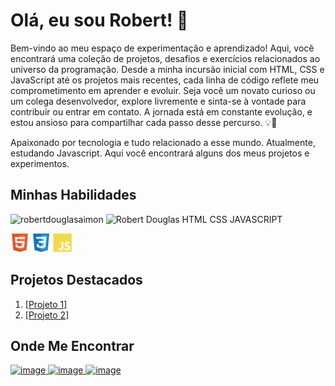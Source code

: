 # Olá, eu sou Robert! 👋
Bem-vindo ao meu espaço de experimentação e aprendizado! Aqui, você encontrará uma coleção de projetos, desafios e exercícios relacionados ao universo da programação. Desde a minha incursão inicial com HTML, CSS e JavaScript até os projetos mais recentes, cada linha de código reflete meu comprometimento em aprender e evoluir.  Seja você um novato curioso ou um colega desenvolvedor, explore livremente e sinta-se à vontade para contribuir ou entrar em contato. A jornada está em constante evolução, e estou ansioso para compartilhar cada passo desse percurso. 💡🚀

Apaixonado por tecnologia e tudo relacionado a esse mundo. Atualmente, estudando Javascript. Aqui você encontrará alguns dos meus projetos e experimentos.

## Minhas Habilidades
![robertdouglasaimon](https://github-readme-stats.vercel.app/api?username=robertdouglasaimon&show_icons=true)
![Robert Douglas HTML CSS JAVASCRIPT](https://github-readme-stats.vercel.app/api/top-langs/?username=robertdouglasaimon)


<img src="https://raw.githubusercontent.com/devicons/devicon/master/icons/html5/html5-original.svg" width="30" height="30"> <img src="https://raw.githubusercontent.com/devicons/devicon/master/icons/css3/css3-original.svg" width="30" height="30"> <img src="https://raw.githubusercontent.com/devicons/devicon/master/icons/javascript/javascript-plain.svg" width="30" height="30">







## Projetos Destacados
1. <a href="https://robertdouglasaimon.github.io/PROJETO-BLOG-PESSOAL/">[Projeto 1]</a>
2. <a href="https://robertdouglasaimon.github.io/PROJETO-PRIMEIRO-SITE/">[Projeto 2]</a>

## Onde Me Encontrar
<a href="https://www.linkedin.com/in/robertdouglas2000/">![image](https://github.com/robertdouglasaimon/robertdouglasaimon/assets/138529257/56fdf478-09ed-4580-bf3c-94a16ca23573)
</a>
<a href="https://www.instagram.com/rd_ciclo/">![image](https://github.com/robertdouglasaimon/robertdouglasaimon/assets/138529257/d2990f3b-7c9d-4177-b244-1d107d9c96ef)
</a>
<a href="mailto:robertdouglasaimon@gmail.com">![image](https://github.com/robertdouglasaimon/robertdouglasaimon/assets/138529257/c1279e40-135f-4ca9-9711-b7eb38effc30)
</a>
